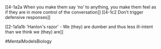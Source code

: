 [[4-1a2a When you make them say ‘no’ to anything, you make them feel as if they are in more control of the conversation]]
[[4-1c2 Don’t trigger defensive responses]]

[[2-1a1a1b 'Hanlon's razor' - We (they) are dumber and thus less ill-intent than we think we (they) are]]

#MentalModelsBiology 